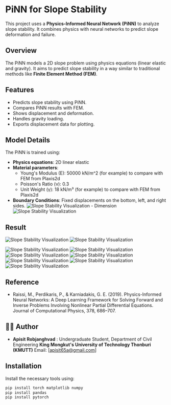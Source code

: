# PiNN for Slope Stability

This project uses a **Physics-Informed Neural Network (PiNN)** to analyze slope stability. It combines physics with neural networks to predict slope deformation and failure.

## Overview

The PiNN models a 2D slope problem using physics equations (linear elastic and gravity). It aims to predict slope stability in a way similar to traditional methods like **Finite Element Method (FEM)**.

## Features
- Predicts slope stability using PiNN.
- Compares PiNN results with FEM.
- Shows displacement and deformation.
- Handles gravity loading.
- Exports displacement data for plotting.



## Model Details

The PiNN is trained using:
- **Physics equations**: 2D linear elastic 
- **Material parameters**:
  - Young's Modulus (E): 50000 kN/m^2   (for example) to compare with FEM from Plaxis2d
  - Poisson's Ratio (ν): 0.3
  - Unit Weight (γ): 18 kN/m³ (for example) to compare with FEM from Plaxis2d
- **Boundary Conditions**: Fixed displacements on the bottom, left, and right sides.
  ![Slope Stability Visualization - Dimension](Dimension_2.JPG)
  ![Slope Stability Visualization](Image/PINNs_workflow.JPG)

## Result
![Slope Stability Visualization](Image/Loss.png)
![Slope Stability Visualization](Image/PINN_results.png)

![Slope Stability Visualization](Image/FEM_results.png)
![Slope Stability Visualization](Image/Absolute_error.png)
![Slope Stability Visualization](Image/Data_point.png)
![Slope Stability Visualization](Image/Epoch_comparison.png)
![Slope Stability Visualization](Image/RMSE_Heatmap.png)
![Slope Stability Visualization](Image/TFlops_vs_Epoch.png)
![Slope Stability Visualization](Image/TFLOPs_vs_Number_Neuron.png)

## Reference
-  Raissi, M., Perdikaris, P., & Karniadakis, G. E. (2019). Physics-Informed Neural Networks: A Deep Learning Framework for Solving Forward and Inverse Problems Involving Nonlinear Partial Differential Equations. Journal of Computational Physics, 378, 686–707.

## 👨‍💻 Author
-  **Apisit Robjanghvad** : Undergraduate Student, Department of Civil Engineering **King Mongkut's University of Technology Thonburi (KMUTT)**
Email: [apisit65a@gmail.com] 

## Installation

Install the necessary tools using:

```bash
pip install torch matplotlib numpy
pip install pandas
pip install pytorch
